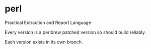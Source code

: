 # perl
Practical Extraction and Report Language

Every version is a perlbrew patched version so should build reliably.

Each version exists in its own branch.
